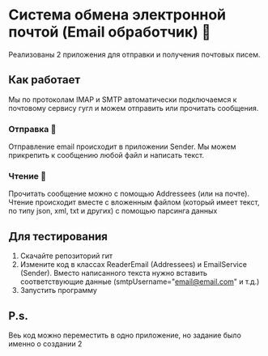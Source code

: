 # Система обмена электронной почтой (Email обработчик) 📧
Реализованы 2 приложения для отправки и получения почтовых писем.

## Как работает
Мы по протоколам IMAP и SMTP автоматически подключаемся к почтовому сервису гугл и можем отправить или прочитать сообщения.
### Отправка 💬
Отправление email происходит в приложении Sender. Мы можем прикрепить к сообщению любой файл и написать текст.
### Чтение 📩
Прочитать сообщение можно с помощью Addressees (или на почте). Чтение происходит вместе с вложенным файлом (который имеет текст, по типу json, xml, txt и других) с помощью парсинга данных

## Для тестирования
1. Скачайте репозиторий гит
2. Измените код в классах ReaderEmail (Addressees) и EmailService (Sender). Вместо написанного текста нужно вставить соответствующие данные (smtpUsername="email@email.com" и т.д.)
3. Запустить программу

## P.s.
Веь код можно переместить в одно приложение, но задание было именно о создании 2
